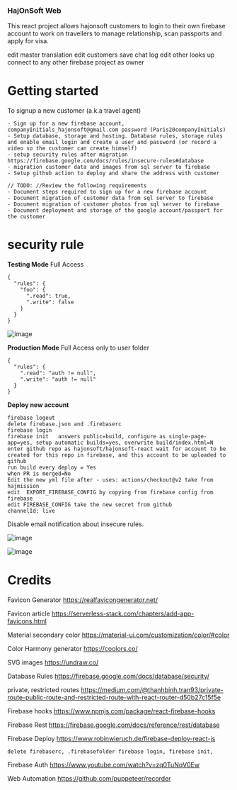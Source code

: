 ﻿### HajOnSoft Web

This react project allows hajonsoft customers to login to their own firebase account to work on travellers to manage relationship, scan passports and apply for visa.

edit master translation 
edit customers 
save chat log
edit other looks up 
connect to any other firebase project as owner

# Getting started 

To signup a new customer (a.k.a travel agent)

```
- Sign up for a new firebase account,  companyInitials_hajonsoft@gmail.com password (Paris20companyInitials)
- Setup database, storage and hosting. Database rules, storage rules and enable email login and create a user and password (or record a video so the customer can create himself)
- setup security rules after migration https://firebase.google.com/docs/rules/insecure-rules#database
- migration customer data and images from sql server to firebase
- Setup github action to deploy and share the address with customer

// TODO: //Review the following requirements
- Document steps required to sign up for a new firebase account
- Document migration of customer data from sql server to firebase
- Document migration of customer photos from sql server to firebase
- Document deployment and storage of the google account/passport for the customer
```

# security rule 
**Testing Mode** Full Access

```
{
  "rules": {
    "foo": {
      ".read": true,
      ".write": false
    }
  }
}
```
![image](https://user-images.githubusercontent.com/9623964/96530553-885bfe00-123c-11eb-95f9-cacd2359cfb6.png)



**Production Mode** Full Access only to user folder

```
{
  "rules": {
    ".read": "auth != null",
    ".write": "auth != null"
  }
}
```

**Deploy new account**

```
firebase logout
delete firebase.json and .firebaserc
firebase login
firebase init   answers public=build, configure as single-page-app=yes, setup automatic builds=yes, overwrite build/index.html=N
enter github repo as hajonsoft/hajonsoft-react wait for account to be created for this repo in firebase, and this account to be uploaded to github
run build every deploy = Yes
when PR is merged=No
Edit the new yml file after - uses: actions/checkout@v2 take from hajmission
edit  EXPORT_FIREBASE_CONFIG by copying from firebase config from firebase
edit FIREBASE_CONFIG take the new secret from github
channelId: live

```

Disable email notification about insecure rules. 

![image](https://user-images.githubusercontent.com/9623964/97191219-e40a1800-1763-11eb-86ad-b1cd278ac793.png)

![image](https://user-images.githubusercontent.com/9623964/97191402-13b92000-1764-11eb-8077-e8813c677bc9.png)

# Credits

Favicon Generator https://realfavicongenerator.net/

Favicon article https://serverless-stack.com/chapters/add-app-favicons.html

Material secondary color https://material-ui.com/customization/color/#color

Color Harmony generator https://coolors.co/

SVG images https://undraw.co/

Database Rules https://firebase.google.com/docs/database/security/

private, restricted routes https://medium.com/@thanhbinh.tran93/private-route-public-route-and-restricted-route-with-react-router-d50b27c15f5e

Firebase hooks https://www.npmjs.com/package/react-firebase-hooks

Firebase Rest https://firebase.google.com/docs/reference/rest/database

Firebase Deploy https://www.robinwieruch.de/firebase-deploy-react-js 
```
delete firebaserc, .firebasefolder firebase login, firebase init, 

```


Firebase Auth https://www.youtube.com/watch?v=zq0TuNqV0Ew

Web Automation https://github.com/puppeteer/recorder




